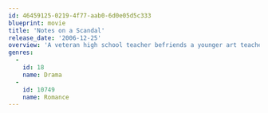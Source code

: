 ```yaml
---
id: 46459125-0219-4f77-aab0-6d0e05d5c333
blueprint: movie
title: 'Notes on a Scandal'
release_date: '2006-12-25'
overview: 'A veteran high school teacher befriends a younger art teacher, who is having an affair with one of her 15-year-old students. However, her intentions with this new "friend" also go well beyond platonic friendship.'
genres:
  -
    id: 18
    name: Drama
  -
    id: 10749
    name: Romance
---
```

